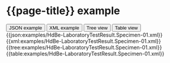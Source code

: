 # {{page-title}} example

<div>
  <div class="tab">
     <button class="tablinks active" onclick="openTab(event, 'JSON example')">JSON example</button>
     <button class="tablinks" onclick="openTab(event, 'XML example')">XML example</button>
     <button class="tablinks" onclick="openTab(event, 'Tree view')">Tree view</button>
     <button class="tablinks" onclick="openTab(event, 'Table view')">Table view</button>   
  </div>

  <div id="JSON example" class="tabcontent" style="display:block">
      {{json:examples/HdBe-LaboratoryTestResult.Specimen-01.xml}}
  </div>
  <div id="XML example" class="tabcontent">
      {{xml:examples/HdBe-LaboratoryTestResult.Specimen-01.xml}}
  </div>
  <div id="Tree view" class="tabcontent">
      {{tree:examples/HdBe-LaboratoryTestResult.Specimen-01.xml}}
  </div>
  <div id="Table view" class="tabcontent">
      {{table:examples/HdBe-LaboratoryTestResult.Specimen-01.xml}}
  </div>

</div>
